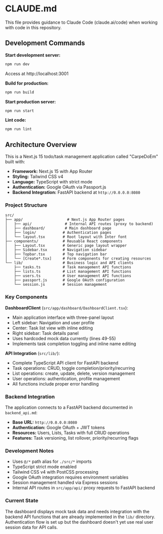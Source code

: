 # CLAUDE.md

This file provides guidance to Claude Code (claude.ai/code) when working with code in this repository.

## Development Commands

**Start development server:**
```bash
npm run dev
```
Access at http://localhost:3001

**Build for production:**
```bash
npm run build
```

**Start production server:**
```bash
npm run start
```

**Lint code:**
```bash
npm run lint
```

## Architecture Overview

This is a Next.js 15 todo/task management application called "CarpeDoEm" built with:
- **Framework:** Next.js 15 with App Router
- **Styling:** Tailwind CSS v4
- **Language:** TypeScript with strict mode
- **Authentication:** Google OAuth via Passport.js
- **Backend Integration:** FastAPI backend at `http://0.0.0.0:8080`

### Project Structure

```
src/
├── app/                    # Next.js App Router pages
│   ├── api/               # Internal API routes (proxy to backend)
│   ├── dashboard/         # Main dashboard page
│   ├── login/            # Authentication pages
│   └── layout.tsx        # Root layout with Inter font
├── components/           # Reusable React components
│   ├── Layout.tsx        # Generic page layout wrapper
│   ├── Sidebar.tsx       # Navigation sidebar
│   ├── Topbar.tsx        # Top navigation bar
│   └── [Create*.tsx]     # Form components for creating resources
└── lib/                  # Business logic and API clients
    ├── tasks.ts          # Task management API functions
    ├── lists.ts          # List management API functions
    ├── users.ts          # User management API functions
    ├── passport.js       # Google OAuth configuration
    └── session.js        # Session management
```

### Key Components

**DashboardClient** (`src/app/dashboard/DashboardClient.tsx`):
- Main application interface with three-panel layout
- Left sidebar: Navigation and user profile
- Center: Task list view with inline editing
- Right sidebar: Task details panel
- Uses hardcoded mock data currently (lines 49-55)
- Implements task completion toggling and inline name editing

**API Integration** (`src/lib/`):
- Complete TypeScript API client for FastAPI backend
- Task operations: CRUD, toggle completion/priority/recurring
- List operations: create, update, delete, version management
- User operations: authentication, profile management
- All functions include proper error handling

### Backend Integration

The application connects to a FastAPI backend documented in `backend_api.md`:
- **Base URL:** `http://0.0.0.0:8080`
- **Authentication:** Google OAuth + JWT tokens
- **Resources:** Users, Lists, Tasks with full CRUD operations
- **Features:** Task versioning, list rollover, priority/recurring flags

### Development Notes

- Uses `@/*` path alias for `./src/*` imports
- TypeScript strict mode enabled
- Tailwind CSS v4 with PostCSS processing
- Google OAuth integration requires environment variables
- Session management handled via Express sessions
- Internal API routes in `src/app/api/` proxy requests to FastAPI backend

### Current State

The dashboard displays mock task data and needs integration with the backend API functions that are already implemented in the `lib/` directory. Authentication flow is set up but the dashboard doesn't yet use real user session data for API calls.